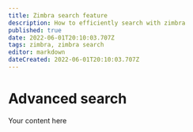 ```yaml
---
title: Zimbra search feature
description: How to efficiently search with zimbra
published: true
date: 2022-06-01T20:10:03.707Z
tags: zimbra, zimbra search
editor: markdown
dateCreated: 2022-06-01T20:10:03.707Z
---
```


# Advanced search
Your content here